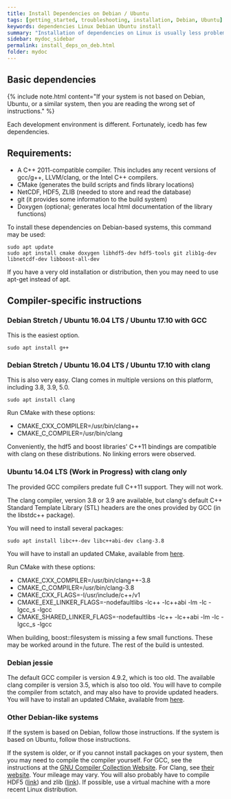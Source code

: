 ```yaml
---
title: Install Dependencies on Debian / Ubuntu
tags: [getting_started, troubleshooting, installation, Debian, Ubuntu]
keywords: dependencies Linux Debian Ubuntu install
summary: "Installation of dependencies on Linux is usually less problematic than on Windows"
sidebar: mydoc_sidebar
permalink: install_deps_on_deb.html
folder: mydoc
---
```


## Basic dependencies

{% include note.html content="If your system is not based on Debian, Ubuntu, or a similar system, then you are reading the wrong set of instructions." %}


Each development environment is different. Fortunately, icedb has few dependencies.

Requirements:
--------------

- A C++ 2011-compatible compiler. This includes any recent versions of gcc/g++, LLVM/clang, or the Intel C++ compilers.
- CMake (generates the build scripts and finds library locations)
- NetCDF, HDF5, ZLIB (needed to store and read the database)
- git (it provides some information to the build system)
- Doxygen (optional; generates local html documentation of the library functions)


To install these dependencies on Debian-based systems, this command may be used:
```
sudo apt update
sudo apt install cmake doxygen libhdf5-dev hdf5-tools git zlib1g-dev libnetcdf-dev libboost-all-dev
```
If you have a very old installation or distribution, then you may need to use apt-get instead of apt.

## Compiler-specific instructions

### Debian Stretch / Ubuntu 16.04 LTS / Ubuntu 17.10 with GCC

This is the easiest option.

```
sudo apt install g++
```

### Debian Stretch / Ubuntu 16.04 LTS / Ubuntu 17.10 with clang

This is also very easy. Clang comes in multiple versions on this platform, including 3.8, 3.9, 5.0.

```
sudo apt install clang
```
Run CMake with these options:
- CMAKE\_CXX\_COMPILER=/usr/bin/clang++
- CMAKE\_C\_COMPILER=/usr/bin/clang

Conveniently, the hdf5 and boost libraries' C++11 bindings are compatible with clang on these distributions. No linking errors were observed.


### Ubuntu 14.04 LTS (Work in Progress) with clang only

The provided GCC compilers predate full C++11 support. They will not work.

The clang compiler, version 3.8 or 3.9 are available, but clang's default C++ Standard Template Library (STL) headers are the ones provided by GCC (in the libstdc++ package).

You will need to install several packages:
```
sudo apt install libc++-dev libc++abi-dev clang-3.8
```
You will have to install an updated CMake, available from [here](https://cmake.org/download/).

Run CMake with these options:
- CMAKE\_CXX\_COMPILER=/usr/bin/clang++-3.8
- CMAKE\_C\_COMPILER=/usr/bin/clang-3.8
- CMAKE\_CXX\_FLAGS=-I/usr/include/c++/v1
- CMAKE\_EXE\_LINKER\_FLAGS=-nodefaultlibs -lc++ -lc++abi -lm -lc -lgcc\_s -lgcc
- CMAKE\_SHARED\_LINKER\_FLAGS=-nodefaultlibs -lc++ -lc++abi -lm -lc -lgcc\_s -lgcc

When building, boost::filesystem is missing a few small functions. These may be worked around in the future. The rest of the build is untested.

### Debian jessie

The default GCC compiler is version 4.9.2, which is too old.
The available clang compiler is version 3.5, which is also too old.
You will have to compile the compiler from sctatch, and may also have to provide updated headers.
You will have to install an updated CMake, available from [here](https://cmake.org/download/).

### Other Debian-like systems

If the system is based on Debian, follow those instructions.
If the system is based on Ubuntu, follow those instructions.

If the system is older, or if you cannot install packages on your system, then you may need to compile the compiler yourself. For GCC, see the instructions at the [GNU Compiler Collection Website](https://gcc.gnu.org/). For Clang, see [their website](https://clang.llvm.org/).
Your mileage may vary. You will also probably have to compile HDF5 ([link](https://www.hdfgroup.org/downloads/hdf5/)) and zlib ([link](https://zlib.net/)). If possible, use a virtual machine with a more recent Linux distribution.


